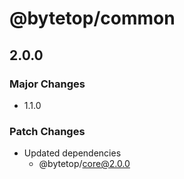 # @bytetop/common

## 2.0.0

### Major Changes

- 1.1.0

### Patch Changes

- Updated dependencies
  - @bytetop/core@2.0.0
